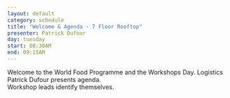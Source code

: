 ```yaml
---
layout: default
category: schedule
title: "Welcome & Agenda - 7 Floor Rooftop"
presenter: Patrick Dufour
day: tuesday
start: 08:30AM
end: 09:15AM
---
```


Welcome to the World Food Programme and the Workshops Day.
Logistics
Patrick Dufour presents agenda.  
Workshop leads identify themselves.
